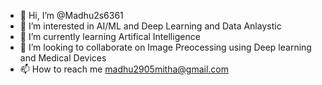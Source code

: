- 👋 Hi, I’m @Madhu2s6361
- 👀 I’m interested in AI/ML and Deep Learning and Data Anlaystic
- 🌱 I’m currently learning Artifical Intelligence 
- 💞️ I’m looking to collaborate on Image Preocessing using Deep learning and Medical Devices
- 📫 How to reach me madhu2905mitha@gmail.com


<!---
Madhu2s6361/Madhu2s6361 is a ✨ special ✨ repository because its `README.md` (this file) appears on your GitHub profile.
You can click the Preview link to take a look at your changes.
--->
